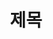 ---
title: 제목
#description: 설명
image: resource/1.png
categories: 카테고리 
publishdate: 2022-11-14
tags: [ tag1 ]
draft: true
---